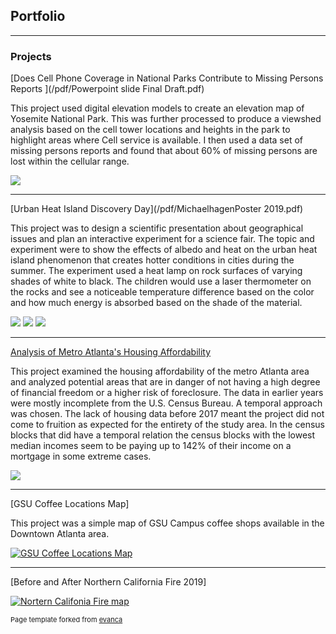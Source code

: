 ## Portfolio

---

### Projects

[Does Cell Phone Coverage in National Parks Contribute to Missing Persons Reports ](/pdf/Powerpoint slide Final Draft.pdf)

This project used digital elevation models to create an elevation map of Yosemite National Park. This was further processed to produce a viewshed analysis based on the cell tower locations and heights in the park to highlight areas where Cell service is available. I then used a data set of missing persons reports and found that about 60% of missing persons are lost within the cellular range. 

<img src="images/Maps4Cell.jpg"/>  

---

[Urban Heat Island Discovery Day](/pdf/MichaelhagenPoster 2019.pdf)

This project was to design a scientific presentation about geographical issues and plan an interactive experiment for a science fair. The topic and experiment were to show the effects of albedo and heat on the urban heat island phenomenon that creates hotter conditions in cities during the summer. The experiment used a heat lamp on rock surfaces of varying shades of white to black. The children would use a laser thermometer on the rocks and see a noticeable temperature difference based on the color and how much energy is absorbed based on the shade of the material. 

<img src="images/Project2.jpg"/>
<img src="images/20190316_125606.jpg"/> 
<img src="pdf/20190316_133952.jpg"/> 

---

[Analysis of Metro Atlanta's Housing Affordability](https://storymaps.arcgis.com/stories/334cbbcecc704f0a93b367694f5bb06f)

This project examined the housing affordability of the metro Atlanta area and analyzed potential areas that are in danger of not having a high degree of financial freedom or a higher risk of foreclosure. The data in earlier years were mostly incomplete from the U.S. Census Bureau. A temporal approach was chosen. The lack of housing data before 2017 meant the project did not come to fruition as expected for the entirety of the study area. In the census blocks that did have a temporal relation the census blocks with the lowest median incomes seem to be paying up to 142% of their income on a mortgage in some extreme cases.    

<img src="images/Mortgage rates.jpg"/>  


---
[GSU Coffee Locations Map]

This project was a simple map of GSU Campus coffee shops available in the Downtown Atlanta area. 

[![GSU Coffee Locations Map](images/Clip.png)](https://uok.maps.arcgis.com/apps/mapviewer/index.html?webmap=b3604b06554145ef8a7e0de0adb75ef7)


---

[Before and After Northern California Fire 2019]

[![Nortern Califonia Fire map](images/FireChang.png)]([(https://ee-michaelhagen28.projects.earthengine.app/view/before-and-after-fire))


<p style="font-size:11px">Page template forked from <a href="https://github.com/evanca/quick-portfolio">evanca</a></p>
<!-- Remove above link if you don't want to attibute -->
